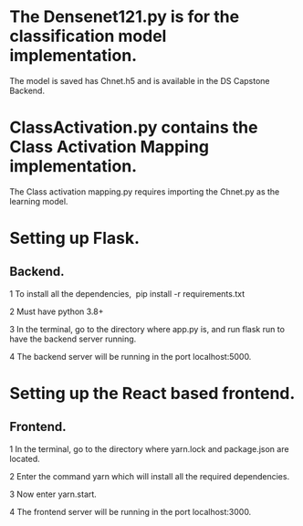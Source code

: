 # The Densenet121.py is for the classification model implementation.

The model is saved has Chnet.h5 and is available in the DS Capstone Backend.

# ClassActivation.py contains the Class Activation Mapping implementation.

The Class activation mapping.py requires importing the Chnet.py as the learning model.

# Setting up Flask.

## Backend.

1	To install all the dependencies,  pip install -r requirements.txt

2	Must have python 3.8+

3	In the terminal, go to the directory where app.py is, and run flask run to have the backend server running.

4	The backend server will be running in the port localhost:5000.



# Setting up the React based frontend.

## Frontend.

1 In the terminal, go to the directory where yarn.lock and package.json are located.

2 Enter the command yarn which will install all the required dependencies.

3 Now enter yarn.start.

4 The frontend server will be running in the port localhost:3000.
